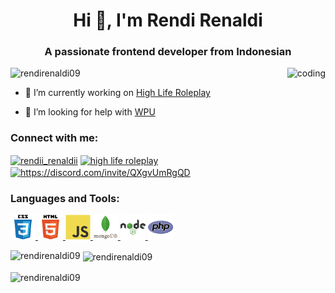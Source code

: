 <h1 align="center">Hi 👋, I'm Rendi Renaldi</h1>
<h3 align="center">A passionate frontend developer from Indonesian</h3>

<img align="right" alt="coding" widht="400" src="https://user-images.githubusercontent.com/55389276/140866485-8fb1c876-9a8f-4d6a-98dc-08c4981eaf70.gif">

<p align="left"> <img src="https://komarev.com/ghpvc/?username=rendirenaldi09&label=Profile%20views&color=0e75b6&style=flat" alt="rendirenaldi09" /> </p>

- 🔭 I’m currently working on [High Life Roleplay](https://discord.com/invite/M53VjNcJWX)

- 🤝 I’m looking for help with [WPU](https://discord.com/invite/wpu)

<h3 align="left">Connect with me:</h3>
<p align="left">
<a href="https://instagram.com/rendii_renaldii" target="blank"><img align="center" src="https://raw.githubusercontent.com/rahuldkjain/github-profile-readme-generator/master/src/images/icons/Social/instagram.svg" alt="rendii_renaldii" height="30" width="40" /></a>
<a href="https://www.youtube.com/c/high life roleplay" target="blank"><img align="center" src="https://raw.githubusercontent.com/rahuldkjain/github-profile-readme-generator/master/src/images/icons/Social/youtube.svg" alt="high life roleplay" height="30" width="40" /></a>
<a href="https://discord.gg/https://discord.com/invite/QXgvUmRgQD" target="blank"><img align="center" src="https://raw.githubusercontent.com/rahuldkjain/github-profile-readme-generator/master/src/images/icons/Social/discord.svg" alt="https://discord.com/invite/QXgvUmRgQD" height="30" width="40" /></a>
</p>

<h3 align="left">Languages and Tools:</h3>
<p align="left"> <a href="https://www.w3schools.com/css/" target="_blank" rel="noreferrer"> <img src="https://raw.githubusercontent.com/devicons/devicon/master/icons/css3/css3-original-wordmark.svg" alt="css3" width="40" height="40"/> </a> <a href="https://www.w3.org/html/" target="_blank" rel="noreferrer"> <img src="https://raw.githubusercontent.com/devicons/devicon/master/icons/html5/html5-original-wordmark.svg" alt="html5" width="40" height="40"/> </a> <a href="https://developer.mozilla.org/en-US/docs/Web/JavaScript" target="_blank" rel="noreferrer"> <img src="https://raw.githubusercontent.com/devicons/devicon/master/icons/javascript/javascript-original.svg" alt="javascript" width="40" height="40"/> </a> <a href="https://www.mongodb.com/" target="_blank" rel="noreferrer"> <img src="https://raw.githubusercontent.com/devicons/devicon/master/icons/mongodb/mongodb-original-wordmark.svg" alt="mongodb" width="40" height="40"/> </a> <a href="https://nodejs.org" target="_blank" rel="noreferrer"> <img src="https://raw.githubusercontent.com/devicons/devicon/master/icons/nodejs/nodejs-original-wordmark.svg" alt="nodejs" width="40" height="40"/> </a> <a href="https://www.php.net" target="_blank" rel="noreferrer"> <img src="https://raw.githubusercontent.com/devicons/devicon/master/icons/php/php-original.svg" alt="php" width="40" height="40"/> </a> </p>

<p><img align="left" src="https://github-readme-stats.vercel.app/api/top-langs?username=rendirenaldi09&show_icons=true&locale=en&layout=compact" alt="rendirenaldi09" /></p>

<p>&nbsp;<img align="center" src="https://github-readme-stats.vercel.app/api?username=rendirenaldi09&show_icons=true&locale=en" alt="rendirenaldi09" /></p>

<p><img align="center" src="https://github-readme-streak-stats.herokuapp.com/?user=rendirenaldi09&" alt="rendirenaldi09" /></p>
